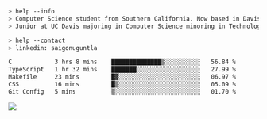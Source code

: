 ````bash
> help --info
> Computer Science student from Southern California. Now based in Davis, CA.
> Junior at UC Davis majoring in Computer Science minoring in Technology Management.
````

````bash
> help --contact
> linkedin: saigonuguntla
````

<!--START_SECTION:waka-->

```txt
C            3 hrs 8 mins    ██████████████▒░░░░░░░░░░   56.84 %
TypeScript   1 hr 32 mins    ███████░░░░░░░░░░░░░░░░░░   27.99 %
Makefile     23 mins         █▓░░░░░░░░░░░░░░░░░░░░░░░   06.97 %
CSS          16 mins         █▒░░░░░░░░░░░░░░░░░░░░░░░   05.09 %
Git Config   5 mins          ▒░░░░░░░░░░░░░░░░░░░░░░░░   01.70 %
```

<!--END_SECTION:waka-->

![](https://komarev.com/ghpvc/?username=saigonu&color=6A8AFF)